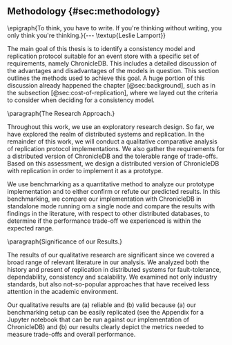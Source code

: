 ## Methodology {#sec:methodology}

\epigraph{To think, you have to write. If you're thinking without writing, you only think you're thinking.}{--- \textup{Leslie Lamport}}

<!-- Restate your thesis or research problem -->
The main goal of this thesis is to identify a consistency model and replication protocol suitable for an event store with a specific set of requirements, namely ChronicleDB. This includes a detailed discussion of the advantages and disadvantages of the models in question. This section outlines the methods used to achieve this goal. A huge portion of this discussion already happened the chapter [@sec:background], such as in the subsection [@sec:cost-of-replication], where we layed out the criteria to consider when deciding for a consistency model.

<!-- Explain the approach you chose; Describe how you collected the data you used -->
\paragraph{The Research Approach.}

Throughout this work, we use an exploratory research design. So far, we have explored the realm of distributed systems and replication. In the remainder of this work, we will conduct a qualitative comparative analysis of replication protocol implementations. We also gather the requirements for a distributed version of ChronicleDB and the tolerable range of trade-offs. Based on this assessment, we design a distributed version of ChronicleDB with replication in order to implement it as a prototype.

We use benchmarking as a quantitative method to analyze our prototype implementation and to either confirm or refute our predicted results. In this benchmarking, we compare our implementation with ChronicleDB in standalone mode running om a single node and compare the results with findings in the literature, with respect to other distributed databases, to determine if the performance trade-off we experienced is within the expected range.

<!-- Evaluate and justify the methodological choices you made
Describe the criteria you used in choosing your approach to your research. List any potential weaknesses in your methodology and present evidence supporting your choice. Include a brief evaluation of other methodology you might have chosen. -->

\paragraph{Significance of our Results.}

The results of our qualitative research are significant since we covered a broad range of relevant literature in our analysis. We analyzed both the history and present of replication in distributed systems for fault-tolerance, dependability, consistency and scalability. We examined not only industry standards, but also not-so-popular approaches that have received less attention in the academic environment. 

Our qualitative results are (a) reliable and (b) valid because (a) our benchmarking setup can be easily replicated (see the Appendix for a Jupyter notebook that can be run against our implementation of ChronicleDB) and (b) our results clearly depict the metrics needed to measure trade-offs and overall performance.

<!-- Discuss any obstacles and their solutions
Outline any obstacles you encountered in your research and list how you overcame them. The problem-solving skills you present in this section strengthen the validity of your research with readers. -->

<!--

\paragraph{Limitations.}

Unfortunately, we didn't managed to make our prototype run in a distributed setup on one of the big cloud vendors. This means that we have run our prototype on virtual nodes on a single machine, which may have relatively distorted the results of our benchmarking due to limited I/O on a single physical machine.
-->

<!-- Cite all sources you used to determine your choice of methodology
The final section of your methodology references the sources you used when determining your overall methodology. This reinforces the validity of your research. -->
